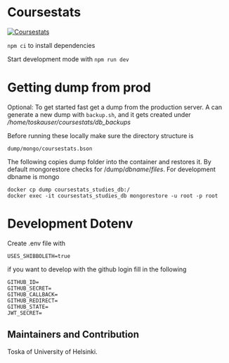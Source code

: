 # Coursestats

[![Coursestats](https://circleci.com/gh/UniversityOfHelsinkiCS/coursestats.svg?style=svg)](https://app.circleci.com/pipelines/github/UniversityOfHelsinkiCS/coursestats)

`npm ci` to install dependencies

Start development mode with `npm run dev`

# Getting dump from prod

Optional: To get started fast get a dump from the production server. A can generate a new dump with `backup.sh`, and it gets created under _/home/toskauser/coursestats/db_backups_

Before running these locally make sure the directory structure is

`dump/mongo/coursestats.bson`

The following copies dump folder into the container and restores it. By default mongorestore checks for /dump/_dbname_/_files_. For development dbname is mongo


```
docker cp dump coursestats_studies_db:/
docker exec -it coursestats_studies_db mongorestore -u root -p root
```

# Development Dotenv

Create .env file with 

```
USES_SHIBBOLETH=true
```

if you want to develop with the github login fill in the following

```
GITHUB_ID=
GITHUB_SECRET=
GITHUB_CALLBACK=
GITHUB_REDIRECT=
GITHUB_STATE=
JWT_SECRET=
```

## Maintainers and Contribution

Toska of University of Helsinki.
